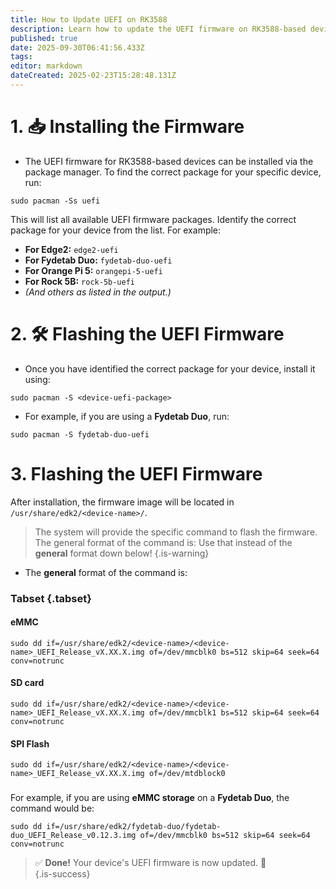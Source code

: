 ```yaml
---
title: How to Update UEFI on RK3588
description: Learn how to update the UEFI firmware on RK3588-based devices running BredOS
published: true
date: 2025-09-30T06:41:56.433Z
tags:
editor: markdown
dateCreated: 2025-02-23T15:28:48.131Z
---
```


# 1. 📥 Installing the Firmware

- The UEFI firmware for RK3588-based devices can be installed via the package manager. To find the correct package for your specific device, run:

```
sudo pacman -Ss uefi
```

This will list all available UEFI firmware packages. Identify the correct package for your device from the list. For example:

- **For Edge2:** `edge2-uefi`
- **For Fydetab Duo:** `fydetab-duo-uefi`
- **For Orange Pi 5:** `orangepi-5-uefi`
- **For Rock 5B:** `rock-5b-uefi`
- _(And others as listed in the output.)_

# 2. 🛠️ Flashing the UEFI Firmware

- Once you have identified the correct package for your device, install it using:

```
sudo pacman -S <device-uefi-package>
```

- For example, if you are using a **Fydetab Duo**, run:

```
sudo pacman -S fydetab-duo-uefi
```

# 3. Flashing the UEFI Firmware

After installation, the firmware image will be located in `/usr/share/edk2/<device-name>/`.

> The system will provide the specific command to flash the firmware.\
> The general format of the command is: Use that instead of the **general** format down below!
> {.is-warning}

- The **general** format of the command is:

### Tabset {.tabset}

#### eMMC

```
sudo dd if=/usr/share/edk2/<device-name>/<device-name>_UEFI_Release_vX.XX.X.img of=/dev/mmcblk0 bs=512 skip=64 seek=64 conv=notrunc
```

#### SD card

```
sudo dd if=/usr/share/edk2/<device-name>/<device-name>_UEFI_Release_vX.XX.X.img of=/dev/mmcblk1 bs=512 skip=64 seek=64 conv=notrunc
```

#### SPI Flash

```
sudo dd if=/usr/share/edk2/<device-name>/<device-name>_UEFI_Release_vX.XX.X.img of=/dev/mtdblock0
```

###

For example, if you are using **eMMC storage** on a **Fydetab Duo**, the command would be:

```
sudo dd if=/usr/share/edk2/fydetab-duo/fydetab-duo_UEFI_Release_v0.12.3.img of=/dev/mmcblk0 bs=512 skip=64 seek=64 conv=notrunc
```

> ✅ **Done!** Your device's UEFI firmware is now updated.
> 🚀\
> {.is-success}

